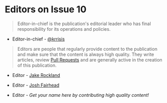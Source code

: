 # Editors on Issue 10

> Editor-in-chief is the publication's editorial leader who has final responsibility for its operations and policies.

- Editor-in-chief - [@krrisis](https://github.com/krrisis)

> Editors are people that regularly provide content to the publication and make sure that the content is always high quality. They write articles, review [Pull Requests](https://github.com/aragon/aragon-monthly/pulls) and are generally active in the creation of this publication.

- Editor - [Jake Rockland](https://github.com/jakerockland)
- Editor - [Josh Fairhead](https://github.com/Joshfairhead)

- Editor - _Get your name here by contributing high quality content!_
